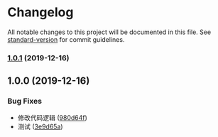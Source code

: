 # Changelog

All notable changes to this project will be documented in this file. See [standard-version](https://github.com/conventional-changelog/standard-version) for commit guidelines.

### [1.0.1](https://github.com/yongyechuhan/tspring/compare/v1.0.0...v1.0.1) (2019-12-16)

## 1.0.0 (2019-12-16)


### Bug Fixes

* 修改代码逻辑 ([980d64f](https://github.com/yongyechuhan/tspring/commit/980d64f30338d8e07d78bf23e583549e9ce94b93))
* 测试 ([3e9d65a](https://github.com/yongyechuhan/tspring/commit/3e9d65ac6ef2e578681153210c9a593c3fec1798))
